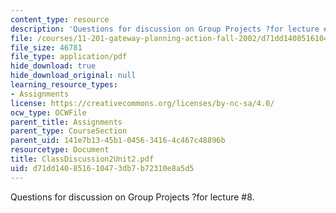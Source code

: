 ```yaml
---
content_type: resource
description: 'Questions for discussion on Group Projects ?for lecture #8.'
file: /courses/11-201-gateway-planning-action-fall-2002/d71dd140851610473db7b72310e8a5d5_ClassDiscussion2Unit2.pdf
file_size: 46781
file_type: application/pdf
hide_download: true
hide_download_original: null
learning_resource_types:
- Assignments
license: https://creativecommons.org/licenses/by-nc-sa/4.0/
ocw_type: OCWFile
parent_title: Assignments
parent_type: CourseSection
parent_uid: 141e7b13-45b1-0456-3416-4c467c48896b
resourcetype: Document
title: ClassDiscussion2Unit2.pdf
uid: d71dd140-8516-1047-3db7-b72310e8a5d5
---
```

Questions for discussion on Group Projects ?for lecture #8.